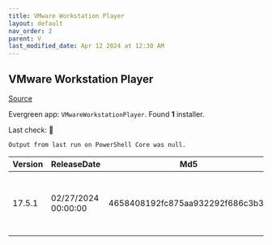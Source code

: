 ```yaml
---
title: VMware Workstation Player
layout: default
nav_order: 2
parent: V
last_modified_date: Apr 12 2024 at 12:30 AM
---
```


## VMware Workstation Player

[Source](https://www.vmware.com/products/workstation-player.html)

Evergreen app: `VMwareWorkstationPlayer`. Found **1** installer.

Last check: 🔴
```
Output from last run on PowerShell Core was null.
```

| Version | ReleaseDate         | Md5                              | Sha256                                                           | Size      | Type | URI                                                                                                                                                                                            |
| ------- | ------------------- | -------------------------------- | ---------------------------------------------------------------- | --------- | ---- | ---------------------------------------------------------------------------------------------------------------------------------------------------------------------------------------------- |
| 17.5.1  | 02/27/2024 00:00:00 | 4658408192fc875aa932292f686c3b32 | 50f5596fbd3fd60336f368e35f9ca991a4be1aa40d94cf5017c3abd104b24f8b | 562.71 MB | exe  | [https://download3.vmware.com/software/WKST-PLAYER-1751/VMware-player-full-17.5.1-23298084.exe](https://download3.vmware.com/software/WKST-PLAYER-1751/VMware-player-full-17.5.1-23298084.exe) |
